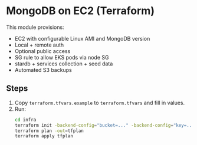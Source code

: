 # MongoDB on EC2 (Terraform)

This module provisions:
- EC2 with configurable Linux AMI and MongoDB version
- Local + remote auth
- Optional public access
- SG rule to allow EKS pods via node SG
- stardb + services collection + seed data
- Automated S3 backups

## Steps
1. Copy `terraform.tfvars.example` to `terraform.tfvars` and fill in values.
2. Run:
   ```bash
   cd infra
   terraform init -backend-config="bucket=..." -backend-config="key=..." -backend-config="region=..." -backend-config="dynamodb_table=..."
   terraform plan -out=tfplan
   terraform apply tfplan
